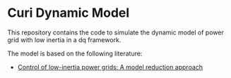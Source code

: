 # Curi Dynamic Model

This repository contains the code to simulate the dynamic model of power grid with low inertia in a dq framework. 

The model is based on the following literature: 
 - [Control of low-inertia power grids: A model reduction approach](https://ieeexplore.ieee.org/document/8264521)
